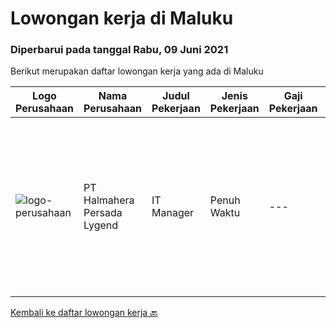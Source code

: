 
  # Lowongan kerja di Maluku

  ### Diperbarui pada tanggal Rabu, 09 Juni 2021

  Berikut merupakan daftar lowongan kerja yang ada di Maluku

  |Logo Perusahaan | Nama Perusahaan | Judul Pekerjaan | Jenis Pekerjaan | Gaji Pekerjaan | Lokasi | Deskripsi | Tanggal diunggah | Pranala |
  | -------------- | --------------- | --------------- | --------- | --------- | -------------- | ------- | ----------- | ----------- |
  |![logo-perusahaan](https://us.123rf.com/450wm/pavelstasevich/pavelstasevich1811/pavelstasevich181101027/112815900-stock-vector-no-image-available-icon-flat-vector.jpg?ver=6)|PT Halmahera Persada Lygend|IT Manager|Penuh Waktu|---|Halmahera|Memimpin Team IT di Site dan berkoordinasi dengan IT Pusat Mensukseskan semua program kerja yang ada, sesuai dengan blueprint dari Pusat Memastikan...|Selasa, 25 Mei 2021|https://www.jobstreet.co.id/id/job/it-manager-3537883?token=0~9aeeef96-9274-4edd-8d2d-053a2195d8f1&sectionRank=1&jobId=jobstreet-id-job-3537883|


  [Kembali ke daftar lowongan kerja 🔙](../README.md#daftar-lowongan-kerja)
  